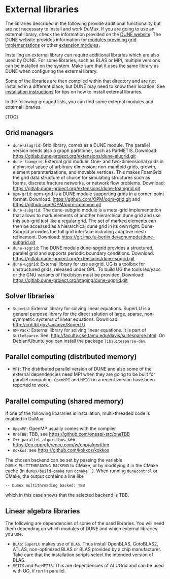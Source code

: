 # External libraries

The libraries described in the following provide additional functionality
but are not necessary to install and work DuMux. If you are going to use an external library,
check the information provided on the [DUNE website](https://www.dune-project.org/doc/external-libraries/).
The DUNE website provides information for [modules providing grid implementations](https://www.dune-project.org/groups/grid/)
or other [extension modules](https://www.dune-project.org/groups/extension/).

Installing an external library can require additional libraries which are also used by DUNE.
For some libraries, such as BLAS or MPI, multiple versions can be installed on the system.
Make sure that it uses the same library as DUNE when configuring the external library.

Some of the libraries are then compiled within that directory and are not installed in a different place,
but DUNE may need to know their location. See [installation instructions](#install-external-dependencies-via-script)
for tips on how to install external libraries.

In the following grouped lists, you can find some external modules and external libraries.

[TOC]

## Grid managers

* `dune-alugrid`: Grid library, comes as a DUNE module. The parallel version needs also a graph partitioner, such as ParMETIS.
Download: https://gitlab.dune-project.org/extensions/dune-alugrid.git
* `dune-foamgrid`: External grid module. One- and two-dimensional grids in a physical space of arbitrary dimension; non-manifold grids, growth, element paramterizations, and movable vertices. This makes FoamGrid the grid data structure of choice for simulating structures such as foams, discrete fracture networks, or network flow problems. Download: https://gitlab.dune-project.org/extensions/dune-foamgrid.git
* `opm-grid`: opm-grid is a DUNE module supporting grids in a corner-point format. Download: https://github.com/OPM/opm-grid.git and https://github.com/OPM/opm-common.git
* `dune-subgrid`: The dune-subgrid module is a meta-grid implementation that allows to mark elements of another hierarchical dune grid and use this sub-grid just like a regular grid. The set of marked elements can then be accessed as a hierarchical dune grid in its own right. Dune-Subgrid provides the full grid interface including adaptive mesh refinement. Download: https://git.imp.fu-berlin.de/agnumpde/dune-subgrid.git
* `dune-spgrid`: The DUNE module dune-spgrid provides a structured, parallel grid and supports periodic boundary conditions.
Download: https://gitlab.dune-project.org/extensions/dune-spgrid.git
* `dune-uggrid`: External library for use as grid. UG is a toolbox for unstructured grids, released under GPL. To build UG the tools lex/yacc or the GNU variants of flex/bison must be provided. Download: https://gitlab.dune-project.org/staging/dune-uggrid.git

## Solver libraries

* `SuperLU`: External library for solving linear equations. SuperLU is a general purpose library for the direct solution of large, sparse, non-symmetric systems of linear equations. Download: http://crd.lbl.gov/~xiaoye/SuperLU
* `UMFPack`: External library for solving linear equations. It is part of `SuiteSparse`. See: http://faculty.cse.tamu.edu/davis/suitesparse.html. On Debian/Ubuntu you can install the package `libsuitesparse-dev`.

## Parallel computing (distributed memory)

* `MPI`: The distributed parallel version of DUNE and also some of the external dependencies need MPI when they are going to be built for parallel computing. `OpenMPI` and `MPICH` in a recent version have been reported to work.

## Parallel computing (shared memory)

If one of the following libararies is installation, multi-threaded code is enabled in DuMux:

* `OpenMP`: OpenMP usually comes with the compiler
* `OneTBB`: TBB, see https://github.com/oneapi-src/oneTBB
* `C++ parallel algorithms`: see https://en.cppreference.com/w/cpp/algorithm
* `Kokkos`: see https://github.com/kokkos/kokkos

The chosen backend can be set by passing the variable `DUMUX_MULTITHREADING_BACKEND` to CMake,
or by modifying it in the CMake cache (in `dumux/build-cmake` run `ccmake .`).
When running `dunecontrol` or CMake, the output contains a line like

```
-- Dumux multithreading backed: TBB
```

which in this case shows that the selected backend is TBB.

## Linear algebra libraries

The following are dependencies of some of the used libraries. You will need them depending on which modules of DUNE and which external libraries you use.
* `BLAS`: `SuperLU` makes use of `BLAS`. Thus install OpenBLAS, GotoBLAS2, ATLAS, non-optimized BLAS or BLAS provided by a chip manufacturer.
Take care that the installation scripts select the intended version of BLAS.
* `METIS` and `ParMETIS`: This are dependencies of ALUGrid and can be used with UG, if run in parallel.
